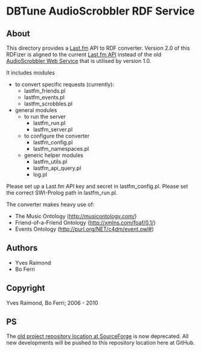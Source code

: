 DBTune AudioScrobbler RDF Service
=================================

About
-----

This directory provides a [Last.fm](http://last.fm) API to RDF converter. Version 2.0 of this RDFizer is aligned to the current [Last.fm API](http://last.fm/api) instead of the old [AudioScrobbler Web Service](http://audioscrobbler.net) that is utilised by version 1.0.

It includes modules

* to convert specific requests (currently):
	* lastfm_friends.pl
	* lastfm_events.pl
	* lastfm_scrobbles.pl
* general modules 
	* to run the server
		* lastfm_run.pl
		* lastfm_server.pl
	* to configure the converter
		* lastfm_config.pl
		* lastfm_namespaces.pl 
	* generic helper modules
		* lastfm_utils.pl
		* lastfm_api_query.pl
		* log.pl

Please set up a Last.fm API key and secret in lastfm_config.pl.
Please set the correct SWI-Prolog path in lastfm_run.pl.	

The converter makes heavy use of:

* The Music Ontology 		(<http://musicontology.com/>)
* Friend-of-a-Friend Ontology 	(<http://xmlns.com/foaf/0.1/>)
* Events Ontology 		(<http://purl.org/NET/c4dm/event.owl#>)

Authors
-------

* Yves Raimond
* Bo Ferri

Copyright
---------

Yves Raimond, Bo Ferri; 2006 - 2010

PS
--

The [old project repository location at SourceForge](http://motools.svn.sourceforge.net/viewvc/motools/lastfm/) is now deprecated. All new developments will be pushed to this repository location here at GitHub.
